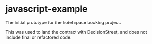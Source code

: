 javascript-example
==================

The initial prototype for the hotel space booking project.

This was used to land the contract with DecisionStreet, and does not include final or refactored code.
